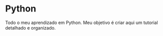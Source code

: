 # Python
Todo o meu aprendizado em Python. Meu objetivo é criar aqui um tutorial detalhado e organizado.
